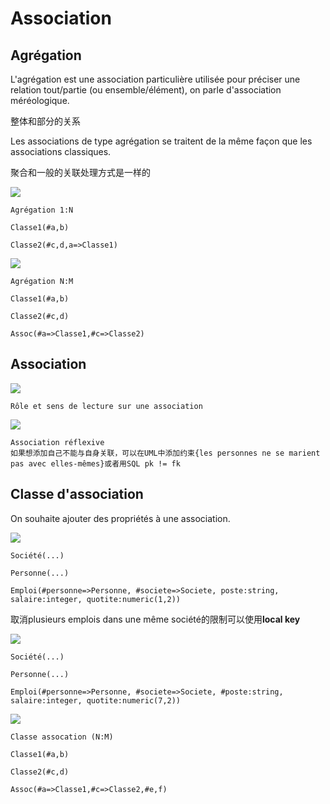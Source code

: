 # Association

## Agrégation

L'agrégation est une association particulière utilisée pour préciser une relation tout/partie (ou ensemble/élément), on parle d'association méréologique.

整体和部分的关系

Les associations de type agrégation se traitent de la même façon que les associations classiques.

聚合和一般的关联处理方式是一样的

![](https://nf18.ens.utc.fr/cours/14Cmod5-assoc_web/res/12agr.png)

    Agrégation 1:N

    Classe1(#a,b)

    Classe2(#c,d,a=>Classe1)

![](https://nf18.ens.utc.fr/cours/14Cmod5-assoc_web/res/12agrnm.png)

    Agrégation N:M

    Classe1(#a,b)

    Classe2(#c,d)

    Assoc(#a=>Classe1,#c=>Classe2)

## Association

![](https://nf18.ens.utc.fr/cours/14Cmod5-assoc_web/res/assocRole.png)

    Rôle et sens de lecture sur une association

![](https://nf18.ens.utc.fr/cours/14Cmod5-assoc_web/res/reflexive.png)

    Association réflexive
    如果想添加自己不能与自身关联，可以在UML中添加约束{les personnes ne se marient pas avec elles-mêmes}或者用SQL pk != fk

## Classe d'association

On souhaite ajouter des propriétés à une association.

![](https://nf18.ens.utc.fr/cours/14Cmod5-assoc_web/res/classeassociationEx.jpg)

    Société(...)

    Personne(...)

    Emploi(#personne=>Personne, #societe=>Societe, poste:string, salaire:integer, quotite:numeric(1,2)) 

取消plusieurs emplois dans une même société的限制可以使用<strong>local key</strong>

![](https://nf18.ens.utc.fr/cours/14Cmod5-assoc_web/res/classeassociationEx-localkey.jpg)

    Société(...)
    
    Personne(...)

    Emploi(#personne=>Personne, #societe=>Societe, #poste:string, salaire:integer, quotite:numeric(7,2)) 

![](https://nf18.ens.utc.fr/cours/14Cmod5-assoc_web/res/11cla_ass20.png)

    Classe assocation (N:M)

    Classe1(#a,b)

    Classe2(#c,d)

    Assoc(#a=>Classe1,#c=>Classe2,#e,f)

